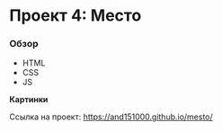 # Проект 4: Место

### Обзор

* HTML
* CSS
* JS

**Картинки**

Ссылка на проект: https://and151000.github.io/mesto/

